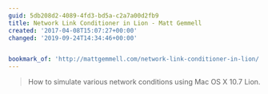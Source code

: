 ```yaml
---
guid: 5db208d2-4089-4fd3-bd5a-c2a7a00d2fb9
title: Network Link Conditioner in Lion - Matt Gemmell
created: '2017-04-08T15:07:27+00:00'
changed: '2019-09-24T14:34:46+00:00'


bookmark_of: 'http://mattgemmell.com/network-link-conditioner-in-lion/'
---
```



<blockquote>How to simulate various network conditions using Mac OS X 10.7 Lion.</blockquote>
